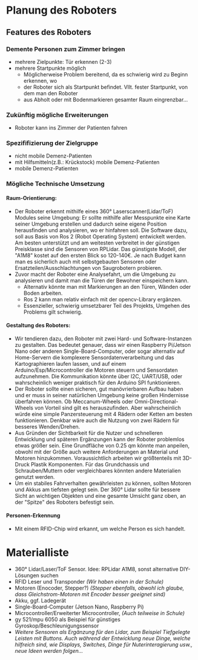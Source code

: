 # Planung des Roboters

## Features des Roboters
### Demente Personen zum Zimmer bringen
* mehrere Zielpunkte: Tür erkennen (2-3)
* mehrere Startpunkte möglich
    * Möglicherweise Problem bereitend, da es schwierig wird zu Beginn erkennen, wo 
    * der Roboter sich als Startpunkt befindet. Vllt. fester Startpunkt, von dem man den Roboter 
    * aus Abholt oder mit Bodenmarkieren gesamter Raum eingrenzbar...

### Zukünftig mögliche Erweiterungen
* Roboter kann ins Zimmer der Patienten fahren

### Spezififizierung der Zielgruppe
* nicht mobile Demenz-Patienten
* mit Hilfsmitteln(z.B.: Krückstock) mobile Demenz-Patienten
* mobile Demenz-Patienten

### Mögliche Technische Umsetzung  
#### Raum-Orientierung:
* Der Roboter erkennt mithilfe eines 360° Laserscanner(Lidar/ToF) Modules seine Umgebung:
Er sollte mithilfe aller Messpunkte eine Karte seiner Umgebung erstellen und dadurch seine 
eigene Position herausfinden und analysieren, wo er hinfahren soll. Die Software dazu, soll aus Basis 
von Ros 2 (Robot Operating System) entwickelt werden.
Am besten unterstützt und am weitesten verbreitet in der günstigen Preisklasse sind die Sensoren von RPLidar.
Das günstigste Modell, der "A1M8" kostet auf den ersten Blick so 120-140€. Je nach Budget kann man es sicherlich auch
mit selbstgebauten Sensoren oder Ersatzteilen/Ausschlachtungen von Saugrobotern probieren.
* Zuvor macht der Roboter eine Analysefahrt, um die Umgebung zu analysieren und damit man die Türen 
der Bewohner einspeichern kann. 
    * Alternativ könnte man mit Markierungen an den Türen, Wänden oder Boden arbeiten.
    * Ros 2 kann man relativ einfach mit der opencv-Library ergänzen.
    * Essenzieller, schwierig umsetzbarer Teil des Projekts, Umgehen des Problems gilt schwierig.

<!---
##### Benötigte Navigationsdaten
* "Orientierungspunkte" : 

   -Kreuzungen  
   -Abbiegungen  
   -dead ends
   -Startpunkte  
   -Zielpunkte  

 * Entfernung zischen "Orientierungspunkten"

 * Kreuzungsausgänge    
--->
#### Gestaltung des Roboters:
* Wir tendieren dazu, den Roboter mit zwei Hard- und Software-Instanzen zu gestalten. 
Das bedeutet genauer, dass wir einen Raspberry Pi/Jetson Nano oder anderen Single-Board-Computer, oder 
sogar alternativ auf Home-Servern die komplexere Sensordatenverarbeitung und das Kartographieren laufen lassen, 
und auf einem Arduino/Esp/Microcontroller die Motoren steuern und Sensordaten aufzunehmen.
Die Kommunikation könnte über I2C, UART/USB, oder wahrscheinlich weniger praktisch für den Arduino SPI funktionieren.
* Der Roboter sollte einen sicheren, gut manövrierbaren Aufbau haben und er muss in seiner natürlichen Umgebung 
keine großen Hindernisse überfahren können. Ob Meccanum-Wheels oder Omni-Directional-Wheels von Vorteil sind
gilt es herauszufinden. Aber wahrscheinlich würde eine simple Panzersteuerung mit 4 Rädern oder Ketten am besten funktionieren.
Denkbar wäre auch die Nutzung von zwei Rädern für besseres Wenden/Drehen.
* Aus Gründen der Sichtbarkeit für die Nutzer und schnelleren Entwicklung und späteren Ergänzungen kann der Roboter
problemlos etwas größer sein. Eine Grundfläche von 0.25 qm könnte man anpeilen, obwohl mit der Größe auch weitere
Anforderungen an Material und Motoren hinzukommen. Voraussichtlich arbeiten wir größtenteils mit 
3D-Druck Plastik Komponenten. Für das Grundchassis und Schrauben/Muttern oder vergleichbares könnten andere Materialien genutzt werden.
* Um ein stabiles Fahrverhalten gewährleisten zu können, sollten Motoren und Akkus am tiefsten gelegt sein. Der 360° Lidar 
sollte für bessere Sicht an wichtigen Objekten und eine gesamte Umsicht ganz oben, an der "Spitze" des Roboters
befestigt sein. 
#### Personen-Erkennung
* Mit einem RFID-Chip wird erkannt, um welche Person es sich handelt.


# Materialliste  

* 360° Lidar/Laser/ToF Sensor. Idee: RPLidar A1M8, sonst alternative DIY-Lösungen suchen
* RFID Leser und Transponder *(Wir haben einen in der Schule)*
* Motoren (Enocoder, Stepper?) *(Stepper ebenfalls, obwohl ich glaube, dass Gleichstrom-Motoren mit Encoder besser geeignet sind)*
* Akku, ggf. Ladegerät
* Single-Board-Computer (Jetson Nano, Raspberry Pi)
* Microcontroller/Erweiterter Microcontroller, *(Auch teilweise in Schule)*
* gy 521/mpu 6050 als Beispiel für günstiges Gyroskop/Beschleunigungssensor
* *Weitere Sensoren als Ergänzung für den Lidar, zum Beispiel Tiefgelegte Leisten mit Buttons.
Auch während der Entwicklung neue Dinge, welche hilfreich sind, wie Displays, Switches, Dinge für Nuterinteragierung usw., neue Ideen werden folgen...*

